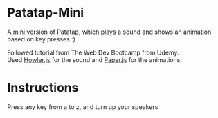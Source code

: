 # Patatap-Mini
A mini version of Patatap, which plays a sound and shows an animation based on key presses :)

Followed tutorial from The Web Dev Bootcamp from Udemy.  
Used <a href ="https://github.com/goldfire/howler.js">Howler.js</a> for the sound and <a href = "http://paperjs.org/">Paper.js</a> for the animations.

# Instructions
Press any key from a to z, and turn up your speakers
